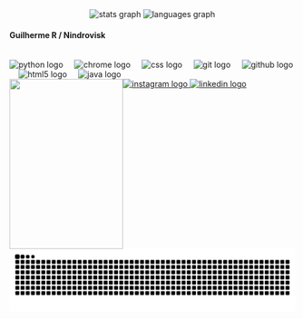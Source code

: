 <div align="center">
  <img src="https://github-readme-stats.vercel.app/api?username=Nindrovisk&hide_title=false&hide_rank=false&show_icons=true&include_all_commits=true&count_private=true&disable_animations=false&theme=dark&locale=en&hide_border=false" height="150" alt="stats graph"  />
  <img src="https://github-readme-stats.vercel.app/api/top-langs?username=Nindrovisk&locale=en&hide_title=false&layout=compact&card_width=320&langs_count=5&theme=dark&hide_border=false" height="150" alt="languages graph"  />
</div>

<h4 align="left">Guilherme R / Nindrovisk</h4>


<br clear="both">

<div align="left">
  <img src="https://cdn.jsdelivr.net/gh/devicons/devicon/icons/python/python-original.svg" height="30" alt="python logo"  />
  <img width="12" />
  <img src="https://cdn.jsdelivr.net/gh/devicons/devicon/icons/chrome/chrome-original.svg" height="30" alt="chrome logo"  />
  <img width="12" />
  <img src="https://cdn.jsdelivr.net/gh/devicons/devicon/icons/css3/css3-original.svg" height="30" alt="css logo"  />
  <img width="12" />
  <img src="https://cdn.jsdelivr.net/gh/devicons/devicon/icons/git/git-original.svg" height="30" alt="git logo"  />
  <img width="12" />
  <img src="https://cdn.jsdelivr.net/gh/devicons/devicon/icons/github/github-original-wordmark.svg" height="30" alt="github logo"  />
  <img width="12" />
  <img src="https://cdn.jsdelivr.net/gh/devicons/devicon/icons/html5/html5-original.svg" height="30" alt="html5 logo"  />
  <img width="12" />
  <img src="https://cdn.jsdelivr.net/gh/devicons/devicon/icons/java/java-original.svg" height="30" alt="java logo"  />
</div>


<img align="left" height="300" width="200" src="https://media3.giphy.com/media/v1.Y2lkPTc5MGI3NjExMms1OHYyaWh3NnQ1MDhoYWc4enE2dXY2NjFocXltY3d4dnE3NWIyYSZlcD12MV9pbnRlcm5hbF9naWZfYnlfaWQmY3Q9Zw/axuw3oSBCgss8Aq9Sj/giphy.gif"  />


<div align="left">
  <a href="https://www.instagram.com/gui_rizieri_?igsh=NHJ2NnZ3NGMyYXJj&utm_source=qr" target="_blank">
    <img src="https://img.shields.io/static/v1?message=Instagram&logo=instagram&label=&color=#131314&logoColor=white&labelColor=&style=for-the-badge" height="100" alt="instagram logo"  />
  </a>
  <a href="https://www.linkedin.com/in/guilherme-rizieri-6b2b86379/" target="_blank">
    <img src="https://img.shields.io/static/v1?message=LinkedIn&logo=linkedin&label=&color=0077B5&logoColor=white&labelColor=&style=for-the-badge" height="20" alt="linkedin logo"  />
  </a>
</div>


<img src="https://raw.githubusercontent.com/Nindrovisk/Nindrovisk/output/snake.svg" alt="Snake animation"/>
